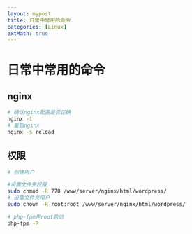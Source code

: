 ```yaml
---
layout: mypost
title: 日常中常用的命令
categories: [Linux]
extMath: true
---
```


# 日常中常用的命令

## nginx

```bash
# 确认nginx配置是否正确
nginx -t
# 重启nginx
nginx -s reload
```

## 权限

```bash
# 创建用户

#设置文件夹权限
sudo chmod -R 770 /www/server/nginx/html/wordpress/
# 设置文件夹用户
sudo chown -R root:root /www/server/nginx/html/wordpress/

# php-fpm用root启动
php-fpm -R
```


